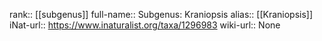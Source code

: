 

rank:: [[subgenus]]
full-name:: Subgenus: Kraniopsis
alias:: [[Kraniopsis]]
iNat-url:: https://www.inaturalist.org/taxa/1296983
wiki-url:: None